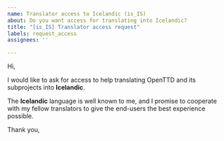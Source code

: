 ```yaml
---
name: Translator access to Icelandic (is_IS)
about: Do you want access for translating into Icelandic?
title: "[is_IS] Translator access request"
labels: request_access
assignees: ''

---
```


<!-- translator: is_IS -->
<!-- Please do not edit the header of this template. -->

Hi,

I would like to ask for access to help translating OpenTTD and its subprojects into **Icelandic**.

The **Icelandic** language is well known to me, and I promise to cooperate with my fellow translators to give the end-users the best experience possible.

<!-- Please do not edit the above message. Do feel free to add a personal note after this line. -->

Thank you,
